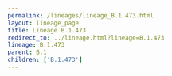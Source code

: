 ```yaml
---
permalink: /lineages/lineage_B.1.473.html
layout: lineage_page
title: Lineage B.1.473
redirect_to: ../lineage.html?lineage=B.1.473
lineage: B.1.473
parent: B.1
children: ['B.1.473']
---
```

